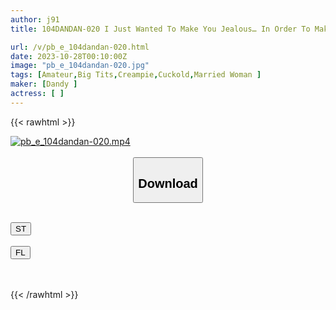```yaml
---
author: j91
title: 104DANDAN-020 I Just Wanted To Make You Jealous… In Order To Make My Girlfriend’s Sexless Husband Jealous, I Asked My Girlfriend’s C*******d Friend To Play The Role Of My Husband, And He Ended Up Getting Serious With Her C*******d Friend.

url: /v/pb_e_104dandan-020.html
date: 2023-10-28T00:10:00Z
image: "pb_e_104dandan-020.jpg"
tags: [Amateur,Big Tits,Creampie,Cuckold,Married Woman ]
maker: [Dandy ]
actress: [ ]
---
```



{{< rawhtml >}}

<div class="video" data-videoid="ApK2RrMK8gHZzR">
    <a href="javascript:;">
        <img src="https://my.j91.asia/v/pb_e_104dandan-020.jpg" width="WIDTH" height="HEIGHT" alt="pb_e_104dandan-020.mp4" loading="lazy">
    </a>
</div>

<script type="text/javascript" src="https://j91.asia/asset/on-demand-st.js"></script>

<br>
  <link rel="stylesheet" href="https://j91.asia/asset/bs5.css">
  
  <center>
  <button class="btn btn-primary" type="button" data-bs-toggle="collapse" data-bs-target=".multi-collapse" aria-expanded="false" aria-controls="multiCollapseExample1 multiCollapseExample2"><h2>Download</h2></button></center>
</p>
<div class="row">
  <div class="col">
    <div class="collapse multi-collapse" id="multiCollapseExample1">
      <div class="card card-body">
	      	      <br>
<div class="buttons">  
<a href="https://streamtape.to/v/ApK2RrMK8gHZzR"><button class="btn-hover color-3"><i class="fa fa-download"></i> ST</button></a></div>
    </div>
  </div>
</div>
  <div class="col">
    <div class="collapse multi-collapse" id="multiCollapseExample2">
      <div class="card card-body">
	      <br>
<div class="buttons">
    <a href="https://filelions.online/f/naarbhnmwt3q"><button class="btn-hover color-9"><i class="fa fa-download"></i> FL</button></a></div>
<br><br>
      </div>
    </div>
  </div>
</div>

{{< /rawhtml >}}
